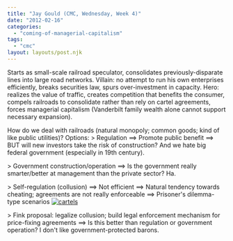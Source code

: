 ```yaml
---
title: "Jay Gould (CMC, Wednesday, Week 4)"
date: "2012-02-16"
categories: 
  - "coming-of-managerial-capitalism"
tags: 
  - "cmc"
layout: layouts/post.njk
---
```


Starts as small-scale railroad speculator, consolidates previously-disparate lines into large road networks. Villain: no attempt to run his own enterprises efficiently, breaks securities law, spurs over-investment in capacity. Hero: realizes the value of traffic, creates competition that benefits the consumer, compels railroads to consolidate rather than rely on cartel agreements, forces managerial capitalism (Vanderbilt family wealth alone cannot support necessary expansion).

How do we deal with railroads (natural monopoly; common goods; kind of like public utilities)? Options: > Regulation ==> Promote public benefit ==> BUT will new investors take the risk of construction? And we hate big federal government (especially in 19th century).

\> Government construction/operation ==> Is the government really smarter/better at management than the private sector? Ha.

\> Self-regulation (collusion) ==> Not efficient ==> Natural tendency towards cheating; agreements are not really enforceable ==> Prisoner's dilemma-type scenarios [![](images/cartels.jpg "cartels")](http://colinbarry.com/wp-content/uploads/2012/02/cartels.jpg)

\> Fink proposal: legalize collusion; build legal enforcement mechanism for price-fixing agreements ==> Is this better than regulation or government operation? I don't like government-protected barons.
